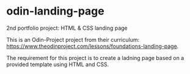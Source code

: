 # odin-landing-page
2nd portfolio project: HTML &amp; CSS landing page

This is an Odin-Project project from their curriculum: https://www.theodinproject.com/lessons/foundations-landing-page.

The requirement for this project is to create a ladning page based on a provided template using HTML and CSS.
